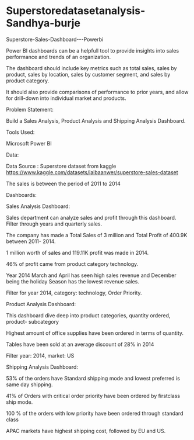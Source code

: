 # Superstoredatasetanalysis-Sandhya-burje

Superstore-Sales-Dashboard---Powerbi

Power BI dashboards can be a helpfull tool to provide insights into sales performance and trends of an organization.

The dashboard should include key metrics such as total sales, sales by product, sales by location, sales by customer segment, and sales by product category.

It should also provide comparisons of performance to prior years, and allow for drill-down into individual market and products.

Problem Statement:

Build a Sales Analysis, Product Analysis and Shipping Analysis Dashboard.

Tools Used:

Microsoft Power BI

Data:

Data Source : Superstore dataset from kaggle https://www.kaggle.com/datasets/laibaanwer/superstore-sales-dataset

The sales is between the period of 2011 to 2014

Dashboards:

Sales Analysis Dashboard:

Sales department can analyze sales and profit through this dashboard. Filter through years and quarterly sales.

The company has made a Total Sales of 3 million and Total Profit of 400.9K between 2011- 2014.

1 million worth of sales and 119.11K profit was made in 2014.

46% of profit came from product category technology.

Year 2014 March and April has seen high sales revenue and December being the holiday Season has the lowest revenue sales. 

Filter for year 2014, category: technology, Order Priority.

Product Analysis Dashboard:

This dashboard dive deep into product categories, quantity ordered, product- subcategory

Highest amount of office supplies have been ordered in terms of quantity.

Tables have been sold at an average discount of 28% in 2014

Filter year: 2014, market: US 

Shipping Analysis Dashboard:

53% of the orders have Standard shipping mode and lowest preferred is same day shipping.

41% of Orders with critical order priority have been ordered by firstclass ship mode.

100 % of the orders with low priority have been ordered through standard class

APAC markets have highest shipping cost, followed by EU and US.
